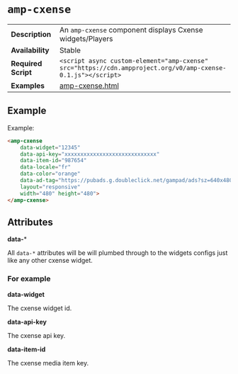 <!---
Copyright 2015 Cxense. All Rights Reserved.

Licensed under the Apache License, Version 2.0 (the "License");
you may not use this file except in compliance with the License.
You may obtain a copy of the License at

      http://www.apache.org/licenses/LICENSE-2.0

Unless required by applicable law or agreed to in writing, software
distributed under the License is distributed on an "AS-IS" BASIS,
WITHOUT WARRANTIES OR CONDITIONS OF ANY KIND, either express or implied.
See the License for the specific language governing permissions and
limitations under the License.
-->

# <a name="amp-cxense"></a> `amp-cxense`

<table>
  <tr>
    <td class="col-fourty"><strong>Description</strong></td>
    <td>An <code>amp-cxense</code> component displays Cxense widgets/Players</td>
  </tr>
  <tr>
    <td class="col-fourty"><strong>Availability</strong></td>
    <td>Stable</td>
  </tr>
  <tr>
    <td class="col-fourty"><strong>Required Script</strong></td>
    <td><code>&lt;script async custom-element="amp-cxense" src="https://cdn.ampproject.org/v0/amp-cxense-0.1.js">&lt;/script></code></td>
  </tr>
  <tr>
    <td class="col-fourty"><strong>Examples</strong></td>
    <td><a href="https://ampbyexample.com/components/amp-cxense">amp-cxense.html</a></td>
  </tr>
</table>

## Example

Example:

```html
<amp-cxense
    data-widget="12345"
    data-api-key="xxxxxxxxxxxxxxxxxxxxxxxxxxxxx"
    data-item-id="987654"
    data-locale="fr"
    data-color="orange"
    data-ad-tag="https://pubads.g.doubleclick.net/gampad/ads?sz=640x480&iu=/124319096/external/single_ad_samples&ciu_szs=300x250&impl=s&gdfp_req=1&env=vp&output=vast&unviewed_position_start=1&cust_params=deployment%3Ddevsite%26sample_ct%3Dskippablelinear&correlator="
    layout="responsive"
    width="480" height="480">
</amp-cxense>
```

## Attributes

**data-***

All `data-*` attributes will be will plumbed through to the widgets configs just like any other cxense widget.

### For example

**data-widget**

The cxense widget id.

**data-api-key**

The cxense api key.

**data-item-id**

The cxense media item key.